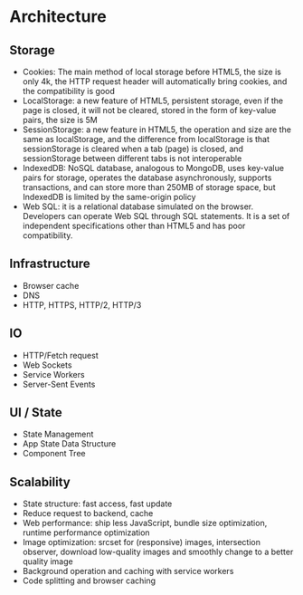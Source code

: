 # Architecture

## Storage

- Cookies: The main method of local storage before HTML5, the size is only 4k, the HTTP request header will automatically bring cookies, and the compatibility is good
- LocalStorage: a new feature of HTML5, persistent storage, even if the page is closed, it will not be cleared, stored in the form of key-value pairs, the size is 5M
- SessionStorage: a new feature in HTML5, the operation and size are the same as localStorage, and the difference from localStorage is that sessionStorage is cleared when a tab (page) is closed, and sessionStorage between different tabs is not interoperable
- IndexedDB: NoSQL database, analogous to MongoDB, uses key-value pairs for storage, operates the database asynchronously, supports transactions, and can store more than 250MB of storage space, but IndexedDB is limited by the same-origin policy
- Web SQL: it is a relational database simulated on the browser. Developers can operate Web SQL through SQL statements. It is a set of independent specifications other than HTML5 and has poor compatibility.

## Infrastructure

- Browser cache
- DNS
- HTTP, HTTPS, HTTP/2, HTTP/3

## IO

- HTTP/Fetch request
- Web Sockets
- Service Workers
- Server-Sent Events

## UI / State

- State Management
- App State Data Structure
- Component Tree

## Scalability

- State structure: fast access, fast update
- Reduce request to backend, cache
- Web performance: ship less JavaScript, bundle size optimization, runtime performance optimization
- Image optimization: srcset for (responsive) images, intersection observer, download low-quality images and smoothly change to a better quality image
- Background operation and caching with service workers
- Code splitting and browser caching
